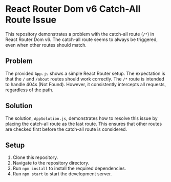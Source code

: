 # React Router Dom v6 Catch-All Route Issue

This repository demonstrates a problem with the catch-all route (`/*`) in React Router Dom v6. The catch-all route seems to always be triggered, even when other routes should match.

## Problem

The provided `App.js` shows a simple React Router setup.  The expectation is that the `/` and `/about` routes should work correctly. The `/*` route is intended to handle 404s (Not Found). However, it consistently intercepts all requests, regardless of the path.

## Solution

The solution, `AppSolution.js`, demonstrates how to resolve this issue by placing the catch-all route as the last route.  This ensures that other routes are checked first before the catch-all route is considered. 

## Setup

1. Clone this repository.
2. Navigate to the repository directory.
3. Run `npm install` to install the required dependencies.
4. Run `npm start` to start the development server.